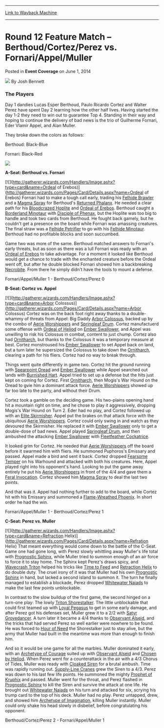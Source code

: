 
---
[Link to Wayback Machine](https://web.archive.org/web/20141214010524/http://magic.wizards.com/en/articles/archive/event-coverage/round-12-feature-match-%E2%80%93-berthoudcortezperez-vs-fornariappelmuller)

[_metadata_:author]:- "Josh Bennett"
[_metadata_:description]:- "The Players Day 1 dandies Lucas Esper Berthoud, Paulo Ricardo Cortez and Walter Perez have spent Day 2 learning how the other half lives. Having started the day 1-2 they need to win out to guarantee Top 4. Standing in their way and hoping to continue the delivery of bad news is the trio of Guilherme Fornari, Eder Vlamir Appel, and Alan Muller. They broke down the colors as follows: Berthoud: Black-Blue Cortez: Red-White Perez: Green-Blue Fornari: Black-Red Appel: Green-Blue Muller: White-Blue"
[_metadata_:generator]:- "Drupal 7 (http://drupal.org)"
[_metadata_:node]:- "317966"
[_metadata_:publish_date]:- "2014-06-01"
[_metadata_:source]:- "div-main-content"
[_metadata_:title]:- "Round 12 Feature Match – Berthoud/Cortez/Perez vs. Fornari/Appel/Muller"
[_metadata_:wayback_capture_timestamp]:- "2014-12-14 01:05:24"
[_metadata_:wayback_raw_url]:- "https://web.archive.org/web/20141214010524id_/http://magic.wizards.com/en/articles/archive/event-coverage/round-12-feature-match-%E2%80%93-berthoudcortezperez-vs-fornariappelmuller"
[_metadata_:wayback_url]:- "http://magic.wizards.com/en/articles/archive/event-coverage/round-12-feature-match-%E2%80%93-berthoudcortezperez-vs-fornariappelmuller"
---


Round 12 Feature Match – Berthoud/Cortez/Perez vs. Fornari/Appel/Muller
=======================================================================



 Posted in **Event Coverage**
 on June 1, 2014 






![](https://media.magic.wizards.com/styles/auth_small/public/images/person/authorpic_joshbennett.jpg)
By Josh Bennett










### The Players


Day 1 dandies Lucas Esper Berthoud, Paulo Ricardo Cortez and Walter Perez have spent Day 2 learning how the other half lives. Having started the day 1-2 they need to win out to guarantee Top 4. Standing in their way and hoping to continue the delivery of bad news is the trio of Guilherme Fornari, Eder Vlamir Appel, and Alan Muller.


They broke down the colors as follows:


Berthoud: Black-Blue  



Fornari: Black-Red  



![](https://media.wizards.com/images/magic/daily/events/2014/gpsao14/Rd12_Table.jpg)

**A-Seat: Berthoud vs. Fornari**


[![](http://gatherer.wizards.com/Handlers/Image.ashx?type=card&name=Ordeal of Erebos)](http://gatherer.wizards.com/Pages/Card/Details.aspx?name=Ordeal of Erebos)
Fornari had to make a tough call early, trading his [Felhide Brawler](http://gatherer.wizards.com/Pages/Card/Details.aspx?name=Felhide+Brawler) and a [Magma Spray](http://gatherer.wizards.com/Pages/Card/Details.aspx?name=Magma+Spray) for Berthoud's [Returned Phalanx](http://gatherer.wizards.com/Pages/Card/Details.aspx?name=Returned+Phalanx). He needed a clear path for his [Bloodcrazed Hoplite](http://gatherer.wizards.com/Pages/Card/Details.aspx?name=Bloodcrazed+Hoplite) and [Ordeal of Erebos](http://gatherer.wizards.com/Pages/Card/Details.aspx?name=Ordeal+of+Erebos). Berthoud caught a [Borderland Minotaur](http://gatherer.wizards.com/Pages/Card/Details.aspx?name=Borderland+Minotaur) with [Disciple of Phenax](http://gatherer.wizards.com/Pages/Card/Details.aspx?name=Disciple+of+Phenax), but the Hoplite was too big to handle and took two cards from Berthoud. He fought back gamely, but he couldn't get a presence on the board while Fornari was amassing creatures. The final straw was a [Felhide Petrifier](http://gatherer.wizards.com/Pages/Card/Details.aspx?name=Felhide+Petrifier) to go with his [Felhide Minotaur](http://gatherer.wizards.com/Pages/Card/Details.aspx?name=Felhide+Minotaur). Berthoud had no profitable blocks and soon succumbed.


Game two was more of the same. Berthoud matched answers to Fornari's early threats, but as soon as there was a lull Fornari was ready with an [Ordeal of Erebos](http://gatherer.wizards.com/Pages/Card/Details.aspx?name=Ordeal+of+Erebos) to take advantage. For a moment it looked like Berthoud would get a chance to trade with the enchanted creature before the Ordeal went off, but after he double blocked Fornari showed him a backbreaking [Necrobite](http://gatherer.wizards.com/Pages/Card/Details.aspx?name=Necrobite). From there he simply didn't have the tools to mount a defense.


Fornari/Appel/Muller 1 - Berthoud/Cortez/Perez 0


**B-Seat: Cortez vs. Appel**


[![](http://gatherer.wizards.com/Handlers/Image.ashx?type=card&name=Arbor Colossus)](http://gatherer.wizards.com/Pages/Card/Details.aspx?name=Arbor Colossus)
Cortez was on the back foot right away thanks to a double-whammy of threats from Appel: Big Daddy [Arbor Colossus](http://gatherer.wizards.com/Pages/Card/Details.aspx?name=Arbor+Colossus), backed up by the combo of [Aerie Worshippers](http://gatherer.wizards.com/Pages/Card/Details.aspx?name=Aerie+Worshippers) and [Springleaf Drum](http://gatherer.wizards.com/Pages/Card/Details.aspx?name=Springleaf+Drum). Cortez manufactuerd some offense with [Ordeal of Heliod](http://gatherer.wizards.com/Pages/Card/Details.aspx?name=Ordeal+of+Heliod) on [Ember Swallower](http://gatherer.wizards.com/Pages/Card/Details.aspx?name=Ember+Swallower), and Appel was unwilling to risk his Colossus in combat, content to just chump. Cortez also had [Ornitharch](http://gatherer.wizards.com/Pages/Card/Details.aspx?name=Ornitharch), but thanks to the Colossus it was a temporary measure at best. Cortez monstroused his [Ember Swallower](http://gatherer.wizards.com/Pages/Card/Details.aspx?name=Ember+Swallower) to set Appel back on land, but a turn later he supersized the Colossus to take down the [Ornitharch](http://gatherer.wizards.com/Pages/Card/Details.aspx?name=Ornitharch), clearing a path for his fliers. Cortez had no way to break through.


Things went quite differently in game two. Cortez hit the ground running with [Spearpoint Oread](http://gatherer.wizards.com/Pages/Card/Details.aspx?name=Spearpoint+Oread) and [Ember Swallower](http://gatherer.wizards.com/Pages/Card/Details.aspx?name=Ember+Swallower) while Appel searched out lands with [Burnished Hart](http://gatherer.wizards.com/Pages/Card/Details.aspx?name=Burnished+Hart). Appel tried to set up a defense but the hits just kept on coming for Cortez. First [Ornitharch](http://gatherer.wizards.com/Pages/Card/Details.aspx?name=Ornitharch), then Mogis's War Hound on the Oread to gvie him a dominant attack force. [Aerie Worshippers](http://gatherer.wizards.com/Pages/Card/Details.aspx?name=Aerie+Worshippers) showed up far too late to the party, and without their Drum.


Cortez took a gamble on the deciding game. His two-plains opening hand hit a mountain right on time, and he chose to play it aggressively, dropping Mogis's War Hound on Turn 2. Eder had no play, and Cortez followed up with an [Elite Skirmisher](http://gatherer.wizards.com/Pages/Card/Details.aspx?name=Elite+Skirmisher). Appel put the brakes on that attack force with the ubiquitous [Aerie Worshippers](http://gatherer.wizards.com/Pages/Card/Details.aspx?name=Aerie+Worshippers). Cortez could only swing in and watch as they devoured the Skirmisher. He replaced it with [Ember Swallower](http://gatherer.wizards.com/Pages/Card/Details.aspx?name=Ember+Swallower) only to get a double-dose of bad news. Appel played [Springleaf Drum](http://gatherer.wizards.com/Pages/Card/Details.aspx?name=Springleaf+Drum), and then ambushed the attacking [Ember Swallower](http://gatherer.wizards.com/Pages/Card/Details.aspx?name=Ember+Swallower) with [Fleetfeather Cockatrice](http://gatherer.wizards.com/Pages/Card/Details.aspx?name=Fleetfeather+Cockatrice).


It looked grim for Cortez. He needed that [Aerie Worshippers](http://gatherer.wizards.com/Pages/Card/Details.aspx?name=Aerie+Worshippers) off the board before it swarmed him with fliers. He summoned Puphoros's Emissary and passed. Appel made a bird and sent it back. Cortez dropped [Fearsome Temper](http://gatherer.wizards.com/Pages/Card/Details.aspx?name=Fearsome+Temper) on his Warhound and attacked with both his creatures. Here, Appel played right into his opponent's hand. Looking to put the game away entirely he put his [Aerie Worshippers](http://gatherer.wizards.com/Pages/Card/Details.aspx?name=Aerie+Worshippers) in front of the 4/4 and gave them a [Feral Invocation](http://gatherer.wizards.com/Pages/Card/Details.aspx?name=Feral+Invocation). Cortez showed him [Magma Spray](http://gatherer.wizards.com/Pages/Card/Details.aspx?name=Magma+Spray) to deal the last two points.


And that was it. Appel had nothing further to add to the board, while Cortez hit with his Emissary and summoned a [Flame-Wreathed Phoenix](http://gatherer.wizards.com/Pages/Card/Details.aspx?name=Flame-Wreathed+Phoenix). In short order he had the win.


Fornari/Appel/Muller 1 - Berthoud/Cortez/Perez 1


**C-Seat: Perez vs. Muller**


[![](http://gatherer.wizards.com/Handlers/Image.ashx?type=card&name=Refraction Helix)](http://gatherer.wizards.com/Pages/Card/Details.aspx?name=Refration Helix)
That meant everything would come down to the battle of the C-Seat. Game one had gone long, with Perez slowly whittling away Muller's life total with [Prognostic Sphinx](http://gatherer.wizards.com/Pages/Card/Details.aspx?name=Prognostic+Sphinx), while Muller tried to summon enough of an air force to force it to stay home. The Sphinx kept Perez's draws spicy, and [Wavecrash Triton](http://gatherer.wizards.com/Pages/Card/Details.aspx?name=Wavecrash+Triton) helped his tricks like [Time to Feed](http://gatherer.wizards.com/Pages/Card/Details.aspx?name=Time+to+Feed) and [Retraction Helix](http://gatherer.wizards.com/Pages/Card/Details.aspx?name=Retraction+Helix) to do double duty. The cruel irony of it was that Muller had his own [Prognostic Sphinx](http://gatherer.wizards.com/Pages/Card/Details.aspx?name=Prognostic+Sphinx) in hand, but lacked a second island to summon it. The turn he finally managed to establish a blockade, Perez dropped [Whitewater Naiads](http://gatherer.wizards.com/Pages/Card/Details.aspx?name=Whitewater+Naiads) to make the last few points unblockable.


In contrast to the slow buildup of the first game, the second hinged on a turn-one play: The lowly [Triton Shorestalker](http://gatherer.wizards.com/Pages/Card/Details.aspx?name=Triton+Shorestalker). The little unblockable that could first teamed up with [Loyal Pegasus](http://gatherer.wizards.com/Pages/Card/Details.aspx?name=Loyal+Pegasus) to get in some early damage, and after Perez got his defenses set, Muller grew it to a 2/2 with [Satyr Grovedancer](http://gatherer.wizards.com/Pages/Card/Details.aspx?name=Satyr+Grovedancer). A turn later it became a 4/4 thanks to [Observant Alseid](http://gatherer.wizards.com/Pages/Card/Details.aspx?name=Observant+Alseid), and the tricks that had served Perez so well earlier were nowhere to be found. He was forced to [Hour of Need](http://gatherer.wizards.com/Pages/Card/Details.aspx?name=Hour+of+Need) the Shorestalker just to stay alive, but the army that Muller had built in the meantime was more than enough to finish him.


And so it would be one game for all the marbles. Muller dominated it early, with an [Archetype of Courage](http://gatherer.wizards.com/Pages/Card/Details.aspx?name=Archetype+of+Courage) suited up with [Observant Alseid](http://gatherer.wizards.com/Pages/Card/Details.aspx?name=Observant+Alseid) and [Chosen by Heliod](http://gatherer.wizards.com/Pages/Card/Details.aspx?name=Chosen+by+Heliod). When Perez went for a counterattack in the air with a 4/3 Chorus of Tides, Muller was ready with [Cloaked Siren](http://gatherer.wizards.com/Pages/Card/Details.aspx?name=Cloaked+Siren) for a brutal ambush. Time was rapidly running out. [Supply-Line Cranes](http://gatherer.wizards.com/Pages/Card/Details.aspx?name=Supply-Line+Cranes) grew the Siren to a 4/3. Perez was down to his last few life points. He summoned the mighty [Prophet of Kruphix](http://gatherer.wizards.com/Pages/Card/Details.aspx?name=Prophet+of+Kruphix) and passed. Muller went for the throat, and Perez flashed in [Prognostic Sphinx](http://gatherer.wizards.com/Pages/Card/Details.aspx?name=Prognostic+Sphinx) to kill the Siren and survive the attack at one life. He brought out [Whitewater Naiads](http://gatherer.wizards.com/Pages/Card/Details.aspx?name=Whitewater+Naiads) on his turn and attacked for six, scrying his trump card to the top of his deck. Muller had no play. Perez untapped, drew, and showed him [Archetype of Imagination](http://gatherer.wizards.com/Pages/Card/Details.aspx?name=Archetype+of+Imagination), killing Muller instantly. Muller could only shake his head slowly in disbelief, before congratulating his opponent.


Berthoud/Cortez/Perez 2 - Fornari/Appel/Muller 1







